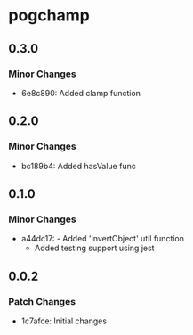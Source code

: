# pogchamp

## 0.3.0

### Minor Changes

- 6e8c890: Added clamp function

## 0.2.0

### Minor Changes

- bc189b4: Added hasValue func

## 0.1.0

### Minor Changes

- a44dc17: - Added 'invertObject' util function
  - Added testing support using jest

## 0.0.2

### Patch Changes

- 1c7afce: Initial changes
